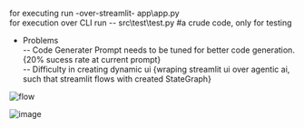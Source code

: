 for executing run -over-streamlit- app\app.py<br>
for execution over CLI run -- src\test\test.py    #a crude code, only for testing <br>

- Problems <br>
-- Code Generater Prompt needs to be tuned for better code generation. {20% sucess rate at current prompt}<br>
-- Difficulty in creating dynamic ui {wraping streamlit ui over agentic ai, such that streamlit flows with created StateGraph}<br>

![flow](https://github.com/user-attachments/assets/581cbe1d-1bd7-4038-b1bb-492a50b783b2)

![image](https://github.com/user-attachments/assets/4b922e8f-2828-48b0-b746-7c93315688a6)

